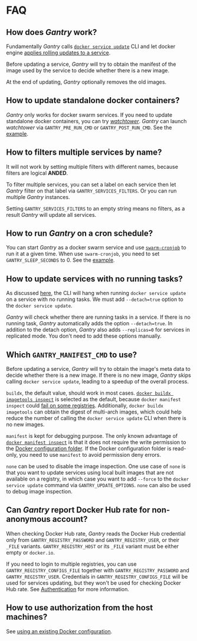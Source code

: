 # FAQ

## How does *Gantry* work?

Fundamentally *Gantry* calls [`docker service update`](https://docs.docker.com/engine/reference/commandline/service_update/) CLI and let docker engine [applies rolling updates to a service](https://docs.docker.com/engine/swarm/swarm-tutorial/rolling-update/).

Before updating a service, *Gantry* will try to obtain the manifest of the image used by the service to decide whether there is a new image.

At the end of updating, *Gantry* optionally removes the old images.

## How to update standalone docker containers?

*Gantry* only works for docker swarm services. If you need to update standalone docker containers, you can try [*watchtower*](https://github.com/containrrr/watchtower). *Gantry* can launch *watchtower* via `GANTRY_PRE_RUN_CMD` or `GANTRY_POST_RUN_CMD`. See the [example](../examples/prune-and-watchtower).

## How to filters multiple services by name?

It will not work by setting multiple filters with different names, because filters are logical **ANDED**.

To filter multiple services, you can set a label on each service then let *Gantry* filter on that label via `GANTRY_SERVICES_FILTERS`. Or you can run multiple *Gantry* instances.

Setting `GANTRY_SERVICES_FILTERS` to an empty string means no filters, as a result *Gantry* will update all services.

## How to run *Gantry* on a cron schedule?

You can start *Gantry* as a docker swarm service and use [`swarm-cronjob`](https://github.com/crazy-max/swarm-cronjob) to run it at a given time. When use `swarm-cronjob`, you need to set `GANTRY_SLEEP_SECONDS` to 0. See the [example](../examples/cronjob).

## How to update services with no running tasks?

As discussed [here](https://github.com/docker/cli/issues/627), the CLI will hang when running `docker service update` on a service with no running tasks. We must add `--detach=true` option to the `docker service update`.

*Gantry* will check whether there are running tasks in a service. If there is no running task, *Gantry* automatically adds the option `--detach=true`. In addition to the detach option, *Gantry* also adds `--replicas=0` for services in replicated mode. You don't need to add these options manually.

## Which `GANTRY_MANIFEST_CMD` to use?

Before updating a service, *Gantry* will try to obtain the image's meta data to decide whether there is a new image. If there is no new image, *Gantry* skips calling `docker service update`, leading to a speedup of the overall process.

`buildx`, the default value, should work in most cases. [`docker buildx imagetools inspect`](https://docs.docker.com/engine/reference/commandline/buildx_imagetools_inspect/) is selected as the default, because `docker manifest inspect` could [fail on some registries](https://github.com/orgs/community/discussions/45779). Additionally, `docker buildx imagetools` can obtain the digest of multi-arch images, which could help reduce the number of calling the `docker service update` CLI when there is no new images.

`manifest` is kept for debugging purpose. The only known advantage of [`docker manifest inspect`](https://docs.docker.com/engine/reference/commandline/manifest_inspect/) is that it does not require the write permission to the [Docker configuration folder](https://docs.docker.com/engine/reference/commandline/cli/#configuration-files). If the Docker configuration folder is read-only, you need to use `manifest` to avoid permission deny errors.

`none` can be used to disable the image inspection. One use case of `none` is that you want to update services using local built images that are not available on a registry, in which case you want to add `--force` to the `docker service update` command via `GANTRY_UPDATE_OPTIONS`. `none` can also be used to debug image inspection.

## Can *Gantry* report Docker Hub rate for non-anonymous account?

When checking Docker Hub rate, *Gantry* reads the Docker Hub credential only from `GANTRY_REGISTRY_PASSWORD` and `GANTRY_REGISTRY_USER`, or their `_FILE` variants. `GANTRY_REGISTRY_HOST` or its `_FILE` variant must be either empty or `docker.io`.

If you need to login to multiple registries, you can use `GANTRY_REGISTRY_CONFIGS_FILE` together with `GANTRY_REGISTRY_PASSWORD` and `GANTRY_REGISTRY_USER`. Credentials in `GANTRY_REGISTRY_CONFIGS_FILE` will be used for services updating, but they won't be used for checking Docker Hub rate. See [Authentication](../docs/authentication.md) for more information.

## How to use authorization from the host machines?

See [using an existing Docker configuration](../docs/authentication.md#using-an-existing-docker-configuration).
